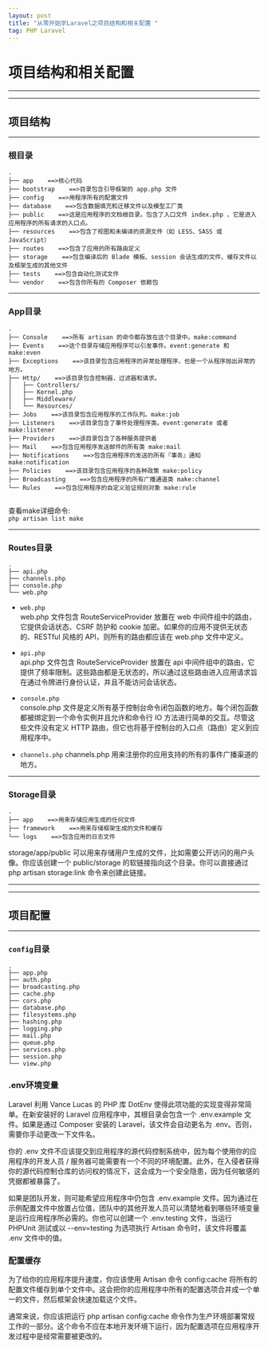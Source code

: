 ```yaml
---
layout: post
title: "从零开始学Laravel之项目结构和相关配置 "
tag: PHP Laravel
---   
```


# 项目结构和相关配置  

----
----

## 项目结构

---
### 根目录  

```
.
├── app    ==>核心代码              
├── bootstrap    ==>目录包含引导框架的 app.php 文件
├── config    ==>用程序所有的配置文件
├── database    ==>包含数据填充和迁移文件以及模型工厂类
├── public    ==>这是应用程序的文档根目录。包含了入口文件 index.php ，它是进入应用程序的所有请求的入口点。
├── resources    ==>包含了视图和未编译的资源文件（如 LESS、SASS 或 JavaScript）
├── routes    ==>包含了应用的所有路由定义
├── storage    ==>包含编译后的 Blade 模板、session 会话生成的文件、缓存文件以及框架生成的其他文件
├── tests    ==>包含自动化测试文件
└── vendor    ==>包含你所有的 Composer 依赖包

```

---
### App目录  

```
.
├── Console    ==>所有 artisan 的命令都存放在这个目录中。make:command
├── Events    ==>这个目录存储应用程序可以引发事件。event:generate 和 make:even
├── Exceptions    ==>该目录包含应用程序的异常处理程序，也是一个从程序抛出异常的地方。
├── Http/    ==>该目录包含控制器，过滤器和请求。
│   ├── Controllers/
│   ├── Kernel.php
│   ├── Middleware/
│   └── Resources/
├── Jobs    ==>该目录包含应用程序的工作队列。make:job
├── Listeners    ==>该目录包含了事件处理程序类。event:generate 或者 make:listener
├── Providers    ==>该目录包含了各种服务提供者
├── Mail    ==>包含应用程序发送邮件的所有类 make:mail
├── Notifications    ==>包含应用程序的发送的所有『事务』通知 make:notification
├── Policies    ==>该目录包含应用程序的各种政策 make:policy
├── Broadcasting    ==>包含应用程序的所有广播通道类 make:channel
└── Rules    ==>包含应用程序的自定义验证规则对象 make:rule


```

查看make详细命令:     
`php artisan list make`    

---
### Routes目录    

```
.
├── api.php
├── channels.php
├── console.php
└── web.php
```

- `web.php`    
web.php 文件包含 RouteServiceProvider 放置在 web 中间件组中的路由，它提供会话状态、CSRF 防护和 cookie 加密。如果你的应用不提供无状态的、RESTful 风格的 API，则所有的路由都应该在 web.php 文件中定义。


- `api.php`    
api.php 文件包含 RouteServiceProvider 放置在 api 中间件组中的路由，它提供了频率限制。这些路由都是无状态的，所以通过这些路由进入应用请求旨在通过令牌进行身份认证，并且不能访问会话状态。

- `console.php`    
console.php 文件是定义所有基于控制台命令闭包函数的地方。每个闭包函数都被绑定到一个命令实例并且允许和命令行 IO 方法进行简单的交互。尽管这些文件没有定义 HTTP 路由，但它也将基于控制台的入口点（路由）定义到应用程序中。

- `channels.php`
channels.php 用来注册你的应用支持的所有的事件广播渠道的地方。

---

### Storage目录

```
.
├── app    ==>用来存储应用生成的任何文件
├── framework    ==>用来存储框架生成的文件和缓存
└── logs    ==>包含应用的日志文件
```

storage/app/public 可以用来存储用户生成的文件，比如需要公开访问的用户头像。你应该创建一个 public/storage 的软链接指向这个目录。你可以直接通过 php artisan storage:link 命令来创建此链接。


----
----

## 项目配置

---

### `config`目录

```
.
├── app.php
├── auth.php
├── broadcasting.php
├── cache.php
├── cors.php
├── database.php
├── filesystems.php
├── hashing.php
├── logging.php
├── mail.php
├── queue.php
├── services.php
├── session.php
└── view.php
```

### .env环境变量    

Laravel 利用 Vance Lucas 的 PHP 库 DotEnv 使得此项功能的实现变得非常简单。在新安装好的 Laravel 应用程序中，其根目录会包含一个 .env.example 文件。如果是通过 Composer 安装的 Laravel，该文件会自动更名为 .env。否则，需要你手动更改一下文件名。

你的 .env 文件不应该提交到应用程序的源代码控制系统中，因为每个使用你的应用程序的开发人员 / 服务器可能需要有一个不同的环境配置。此外，在入侵者获得你的源代码控制仓库的访问权的情况下，这会成为一个安全隐患，因为任何敏感的凭据都被暴露了。

如果是团队开发，则可能希望应用程序中仍包含 .env.example 文件。因为通过在示例配置文件中放置占位值，团队中的其他开发人员可以清楚地看到哪些环境变量是运行应用程序所必需的。你也可以创建一个 .env.testing 文件，当运行 PHPUnit 测试或以 --env=testing 为选项执行 Artisan 命令时，该文件将覆盖 .env 文件中的值。

### 配置缓存    

为了给你的应用程序提升速度，你应该使用 Artisan 命令 config:cache 将所有的配置文件缓存到单个文件中。这会把你的应用程序中所有的配置选项合并成一个单一的文件，然后框架会快速加载这个文件。

通常来说，你应该把运行 php artisan config:cache 命令作为生产环境部署常规工作的一部分。这个命令不应在本地开发环境下运行，因为配置选项在应用程序开发过程中是经常需要被更改的。